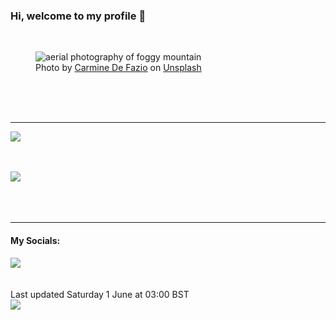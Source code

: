 <h3>Hi, welcome to my profile 👋</h3>

<br />
<figure>
  <img
    src="https://images.unsplash.com/photo-1440688807730-73e4e2169fb8?crop=entropy&cs=tinysrgb&fit=max&fm=jpg&ixid=M3wyNzQ3MDB8MHwxfHJhbmRvbXx8fHx8fHx8fDE3MTcyMDM4MTB8&ixlib=rb-4.0.3&q=80&w=1080&auto=format"
    alt="aerial photography of foggy mountain" 
  />
  <figcaption>Photo by <a
    href="https://unsplash.com/@carminu?utm_source=Profile%20readme&utm_medium=referral">Carmine De Fazio</a> on <a
    href="https://unsplash.com/?utm_source=Profile%20readme&utm_medium=referral">Unsplash</a></figcaption>
</figure>




  <br /><br /><br />

<hr />
<img
  src="https://github-readme-stats.vercel.app/api?username=shanelucy&show_icons=true&theme=calm"
/>
<br /><br /><br />

<img 
  src="https://github-readme-stats.vercel.app/api/top-langs/?username=shanelucy&theme=calm"
/>
<br /><br /><br /><br />
<hr />
<h4>My Socials:</h4>
<a href="https://uk.linkedin.com/in/shane-lucy-4735b616a">
  <img
    src="https://img.shields.io/badge/linkedin%20-%230077B5.svg?&style=for-the-badge&logo=linkedin&logoColor=white"
  />
</a>
<br /><br /><br />
Last updated Saturday 1 June at 03:00 BST
<br />
<img
  src="https://github.com/ShaneLucy/ShaneLucy/workflows/README%20build/badge.svg"
/>

